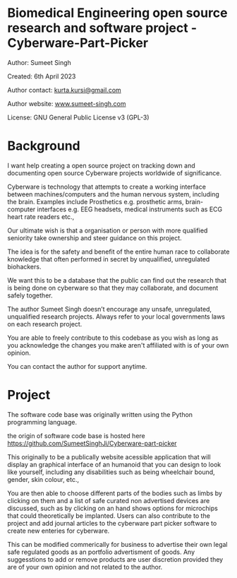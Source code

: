 # Biomedical Engineering open source research and software project - Cyberware-Part-Picker


Author: Sumeet Singh

Created: 6th April 2023

Author contact: kurta.kursi@gmail.com

Author website: www.sumeet-singh.com

License: GNU General Public License v3 (GPL-3)



# Background

I want help creating a open source project on tracking down and documenting open source Cyberware projects worldwide of significance.

Cyberware is technology that attempts to create a working interface between machines/computers and the human nervous system, including the brain. Examples include Prosthetics e.g. prosthetic arms, brain-computer interfaces e.g. EEG headsets, medical instruments such as ECG heart rate readers etc.,

Our ultimate wish is that a organisation or person with more qualified seniority take ownership and steer guidance on this project.

The idea is for the safety and benefit of the entire human race to collaborate knowledge that often  performed in secret by unqualified, unregulated biohackers.

We want this to be a database that the public can find out the research that is being done on cyberware so that they may collaborate, and document safely together.

The author Sumeet Singh doesn’t encourage any unsafe, unregulated, unqualified research projects. Always refer to your local governments laws on each research project.

You are able to freely contribute to this codebase as you wish as long as you acknowledge the changes you make aren't affiliated with is of your own opinion.

You can contact the author for support anytime.




# Project

The software code base was originally written using the Python programming language.

the origin of software code base is hosted here https://github.com/SumeetSinghJi/Cyberware-part-picker

This originally to be a publically website acessible application that will display an graphical interface of an humanoid that you can design to look like yourself, including any disabilities such as being wheelchair bound, gender, skin colour, etc., 

You are then able to choose different parts of the bodies such as limbs by clicking on them and a list of safe curated non advertised devices are discussed, such
as by clicking on an hand shows options for microchips that could theoretically be implanted. Users can also contribute to the project and add journal articles to the cyberware part picker software to create new enteries for cyberware.

This can be modified commerically for business to advertise their own legal safe regulated goods as an portfolio advertisment of goods. Any suggesstions to add or remove products are user discretion provided they are of your own opinion and not related to the author.


